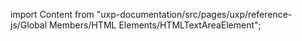 
import Content from "uxp-documentation/src/pages/uxp/reference-js/Global Members/HTML Elements/HTMLTextAreaElement";

<Content query="product=photoshop"/>
